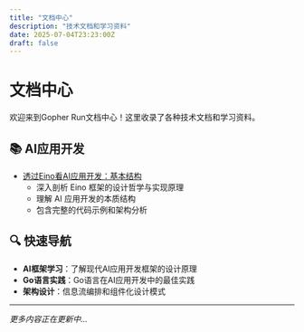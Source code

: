 ```yaml
---
title: "文档中心"
description: "技术文档和学习资料"
date: 2025-07-04T23:23:00Z
draft: false
---
```


# 文档中心

欢迎来到Gopher Run文档中心！这里收录了各种技术文档和学习资料。

## 📚 AI应用开发

- [透过Eino看AI应用开发：基本结构](./eino-ai-application-development/)
  - 深入剖析 Eino 框架的设计哲学与实现原理
  - 理解 AI 应用开发的本质结构
  - 包含完整的代码示例和架构分析

## 🔍 快速导航

- **AI框架学习**：了解现代AI应用开发框架的设计原理
- **Go语言实践**：Go语言在AI应用开发中的最佳实践
- **架构设计**：信息流编排和组件化设计模式

---

*更多内容正在更新中...*
